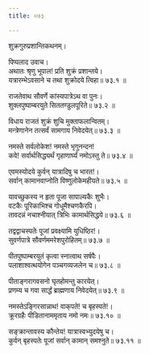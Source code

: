 ```yaml
---
title: ०७३

---
```

शुक्रगुरुप्रशान्तिकथनम्।  
  
पिप्पलाद उवाच।  
अथातः श्रृणु भूपाल! प्रति शुक्रं प्रशान्तये।  
यत्रारम्भेऽवसाने च तथा शुक्रोदये त्विहा॥ ७३.१ ॥  
  
राजतेवाथ सौवर्णे कांस्यपात्रेऽथ वा पुनः।  
शुक्लपुष्पाम्बरयुते सिततण्डुलपूरिते॥ ७३.२ ॥  
  
विधाय राजतं शुक्रं शुचि मुक्ताफलान्वितम्।  
मन्त्रेणानेन तत्सर्वं सामगाय निवेदयेत्॥ ७३.३ ॥  
  
नमस्ते सर्वलोकेश! नमस्ते भृगुनन्दन!  
कवे! सर्वार्थसिद्ध्यर्थं गृहाणार्घ्यं नमोऽस्तु ते॥ ७३.४ ॥  
  
एवमस्योदये कुर्वन् यात्रादिषु च भारत!।  
सर्वान् कामानवाप्नोति विष्णुलोकेमहीयते॥ ७३.५ ॥  
  
यावच्छुकस्य न हृता पूजा सापाल्यकैः शुभैः।  
वटकैः पूरिकाभिश्च गोधूमैश्चणकैरपि।  
तावदन्नं नचाश्नीयात् त्रिभिः कामार्थसिद्धये॥ ७३.६ ॥  
  
तद्वद्वाचस्पतेः पूजां प्रवक्ष्यामि युधिष्ठिर!।  
सुवर्णपात्रे सौवर्णममरेशपुरोहितम्॥ ७३.७ ॥  
  
पीतपुष्पाम्बरयुतं कृत्वा स्नात्वाथ सर्षपैः।  
पलाशाश्वत्थयोगेन पञ्चगव्यजलेन च॥ ७३.८ ॥  
  
पीताङ्गरागवसनो घृतहोमन्तु कारयेत्।  
प्रणम्य च गवा सार्द्धं ब्राह्मणाय निवेदयेत्॥ ७३.९ ॥  
  
नमस्तेऽङ्गिरसान्नाथ! वाक्‌पते! च बृहस्पते!।  
क्रूरग्रहैः पीडितानाममृताय नमो नमः॥ ७३.१० ॥  
  
सङ्क्रान्तावस्य कौन्तेय! यात्रास्वभ्युदयेषु च।  
कुर्वन्‌ बृहस्पतेः पूजां सर्वान्‌ कामान्‌ समश्नुते॥ ७३.११ ॥